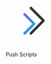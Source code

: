 <svg xmlns="http://www.w3.org/2000/svg" viewBox="0 0 300 80">
  <!-- Background shape -->
  <rect x="0" y="0" width="300" height="80" fill="none"/>
  
  <!-- Logo symbol - Abstract arrow/code bracket with gradient -->
  <defs>
    <linearGradient id="modernGradient" x1="0%" y1="0%" x2="100%" y2="100%">
      <stop offset="0%" style="stop-color:#7B61FF"/>
      <stop offset="100%" style="stop-color:#00B8D9"/>
    </linearGradient>
  </defs>
  
  <path d="M40 20 L60 40 L40 60" stroke="#2D3436" stroke-width="4" fill="none" stroke-linecap="round" stroke-linejoin="round"/>
  <path d="M30 30 L45 45 L30 60" stroke="url(#modernGradient)" stroke-width="4" fill="none" stroke-linecap="round" stroke-linejoin="round"/>
  
  <!-- Wordmark -->
  <text x="80" y="48" font-family="Inter, -apple-system, sans-serif" font-size="32" font-weight="700" fill="#2D3436">Push</text>
  <text x="165" y="48" font-family="Inter, -apple-system, sans-serif" font-size="32" font-weight="500" fill="#7B61FF">Scripts</text>
  
  <!-- Decorative dots -->
  <circle cx="270" cy="40" r="3" fill="#7B61FF"/>
  <circle cx="280" cy="40" r="3" fill="#5B8DEE"/>
  <circle cx="290" cy="40" r="3" fill="#00B8D9"/>
</svg>